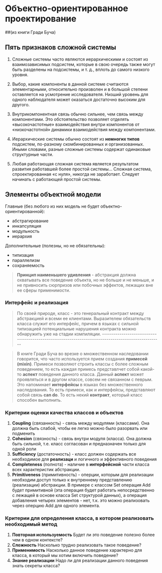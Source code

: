 # Объектно-ориентированное проектирование
##(из книги Гради Буча)

## Пять признаков сложной системы

1. Сложные системы часто являются иерархическими и состоят из взаимозависимых подсистем, которые в свою очередь также могут быть 
разделены на подсистемы, и т. д., вплоть до самого низкого уровня.

2. Выбор, какие компоненты в данной системе считаются элементарными, относительно произволен и в большой степени оставляется на 
усмотрение исследователя. Низший уровень для одного наблюдателя может оказаться достаточно высоким для другого.

3. Внутрикомпонентная связь обычно сильнее, чем связь между компонентами. Это обстоятельство позволяет отделять «высокочастотные» 
взаимодействия внутри компонентов от «низкочастотной» динамики взаимодействия между компонентами.

4. Иерархические системы обычно состоят из **немногих типов** подсистем, по-разному скомбинированных и организованных.
Иными словами, разные сложные системы содержат одинаковые структурные части.

5. Любая работающая сложная система является результатом развития работавшей более простой системы... 
Сложная система, спроектированная «с нуля», никогда не заработает. Следует начинать с работающей простой системы.

## Элементы объектной модели

Главные (без любого из них модель не будет объектно-ориентированной):
- абстрагирование
- инкапсуляция
- модульность
- иерархия

Дополнительные (полезны, но не обязательны):
- типизация
- параллелизм
- сохраняемость

>**Принцип наименьшего удивления** - абстракция должна охватывать все поведение объекта, но не больше и не меньше, и не привносить сюрпризов или побочных эффектов, лежащих вне ее сферы применимости.

### Интерфейс и реализация

> По своей природе, класс - это генеральный контракт между абстракцией и всеми ее клиентами. Выразителем обязательств класса служит его интерфейс, причем в языках с сильной типизацией потенциальные нарушения контракта можно обнаружить уже на стадии компиляции.
         ------------------------------------------------------------------------------------------------------

> В книге Гради Буча во врезке о множественном наследовании говорится, что часто используется прием создания **примесей (mixin)**. Примеси позволяют строить классы с более сложным поведением, то есть каждая примесь представлчет собой какой-то **аспект** поведения данного класса. Данный **аспект** может проявляться и в другом классе, совсем не связанном с певрым. Это напоминает **интерфейсы** в языках без множественного наследования. То есть примеси, как и интерфейсы, представляют собой связь **can do**. То есть некий **контракт**, который класс способен выполнить.

### Критерии оценки качества классов и объектов

1. **Coupling** (связанность) - связь между модулями (классами). Она должна быть слабой, чтобы ее легко можно было разорвать или подменить
2. **Cohesion** (связность) - связь внутри модуля (класса). Она должна быть сильной, т.е. класс согласован и предназначен только для одной роли
3. **Sufficiency** (достаточность) - класс должен содержать все необходимое для **реализаци** и логичного и эффективного поведения
4. **Completeness** (полнота) - наличие в **интерфейсной** части класса всех характеристик абстракции.
5. **Primitiveness** (примитивность) - оперции, которым для реализации необходим доступ только к внутреннему представлению (реализации) абстракции. В примере с классом Set операция Add будет примитивной (эта операция будет работать непосредственно с лежащей в основе класса Set структурой данных), а операция добавления четырех элементов - нет, т.к. это можно реализовать через оперцию Add для одного элемента.

### Критерии для определения класса, в котором реализовать необходимый метод
1. **Повторная используемость** Будет ли это поведение полезно более чем в одном контексте? 
2. **Сложность** Насколько трудно реализовать такое поведение? 
3. **Применимость** Насколько данное поведение характерно для класса, в который мы хотим включить поведение? 
4. **Знание реализации** Надо ли для реализации данного поведения знать секреты класса? 
